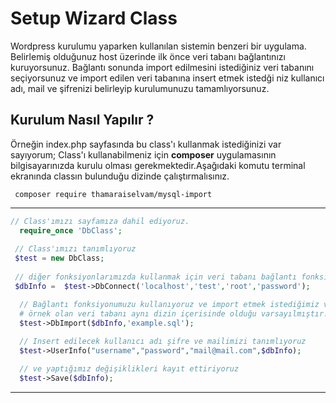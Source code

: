 # Setup Wizard Class
  Wordpress kurulumu yaparken kullanılan sistemin benzeri bir uygulama. Belirlemiş olduğunuz host üzerinde ilk önce veri tabanı bağlantınızı
kuruyorsunuz. Bağlantı sonunda import edilmesini istediğiniz veri tabanını seçiyorsunuz ve import edilen veri tabanına insert etmek istedği
niz kullanıcı adı, mail ve şifrenizi belirleyip kurulumunuzu tamamlıyorsunuz.
## Kurulum Nasıl Yapılır ?
  Örneğin index.php sayfasında bu class'ı kullanmak istediğinizi var sayıyorum;
   Class'ı kullanabilmeniz için <b>composer</b> uygulamasının bilgisayarınızda kurulu olması gerekmektedir.Aşağıdaki komutu terminal ekranında classın bulunduğu dizinde çalıştırmalısınız.
  
   <code> composer require thamaraiselvam/mysql-import </code>
   

---

```php
// Class'ımızı sayfamıza dahil ediyoruz.
  require_once 'DbClass';
  
 // Class'ımızı tanımlıyoruz
 $test = new DbClass;
 
 // diğer fonksiyonlarımızda kullanmak için veri tabanı bağlantı fonksiyonumuzu bir değişkene aktarıyoruz
 $dbInfo =  $test->DbConnect('localhost','test','root','password');

  // Bağlantı fonksiyonumuzu kullanıyoruz ve import etmek istediğimiz veri tabanını seçiyoruz 
  # örnek olan veri tabanı aynı dizin içerisinde olduğu varsayılmıştır.
  $test->DbImport($dbInfo,'example.sql');
 
  // Insert edilecek kullanıcı adı şifre ve mailimizi tanımlıyoruz 
  $test->UserInfo("username","password","mail@mail.com",$dbInfo);

  // ve yaptığımız değişiklikleri kayıt ettiriyoruz
  $test->Save($dbInfo);
```

---
